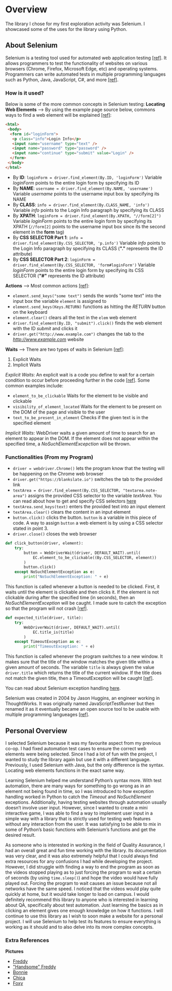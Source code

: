 # Overview
The library I chose for my first exploration activity was Selenium. I showcased some of the uses for the library using Python.

## About Selenium
Selenium is a testing tool used for automated web application testing [[ref]](https://www.headspin.io/blog/selenium-testing-a-complete-guide#:~:text=Selenium%20is%20a%20popular%20open,different%20browsers%20and%20operating%20systems.). It allows programmers to test the functionality of websites on various browsers (Chrome, Firefox, Microsoft Edge, etc) and operating systems. Programmers can write automated tests in multiple programming languages such as Python, Java, JavaScript, C#, and more [[ref]](https://www.browserstack.com/selenium#:~:text=Selenium%20allows%20developers%20and%20testers,%2C%20and%20C%23%2C%20among%20others.).

### How is it used?
Below is some of the more common concepts in Selenium testing:
**Locating Web Elements** --> 
By using the example page source below, commons ways to find a web element will be explained [[ref]](https://selenium-python.readthedocs.io/locating-elements.html):
```html
<html>
 <body>
  <form id="loginForm">
   <p class="info">Login Info</p>
   <input name="username" type="text" />
   <input name="password" type="password" />
   <input name="continue" type="submit" value="Login" />
  </form>
 </body>
</html>
```
- By **ID**: `loginForm = driver.find_element(By.ID, 'loginForm')` Variable _loginForm_ points to the entire login form by specifying its ID
- By **NAME**: `username = driver.find_element(By.NAME, 'username')` Variable _username_ points to the username input box by specifying its NAME
- By **CLASS**: `info = driver.find_element(By.CLASS_NAME, 'info')` Variable _info_ points to the Login Info paragraph by specifying its CLASS
- By **XPATH**: `loginForm = driver.find_element(By.XPATH, "//form[2]")` Variable _loginForm_ points to the entire login form by specifying its XPATH (`//form[2]` points to the username input box since its the second element in the **form** tag)
- By **CSS SELECTOR Part 1**: `info = driver.find_element(By.CSS_SELECTOR, 'p.info')` Variable _info_ points to the Login Info paragraph by specifying its CLASS (**"."** represents the ID attribute)
- By **CSS SELECTOR Part 2**: `loginForm = driver.find_element(By.CSS_SELECTOR, 'form#loginForm')` Variable _loginForm_ points to the entire login form by specifying its CSS SELECTOR (**"#"** represents the ID attribute)

**Actions** --> 
Most common actions [[ref]](https://selenium-python.readthedocs.io/navigating.html):
- `element.send_keys("some text")` sends the words "some text" into the input box the variable `element` is assigned to
- `element.send_keys(Keys.RETURN)` functions as hitting the _RETURN_ button on the keyboard
- `element.clear()` clears all the text in the `elem` web element
- `driver.find_element(By.ID, "submit").click()` finds the web element with the ID _submit_ and clicks it
- `driver.get("http://www.example.com")` changes the tab to the _http://www.example.com_ website

**Waits** -->
There are two types of waits in Selenium [[ref]](https://selenium-python.readthedocs.io/waits.html):
1. Explicit Waits
2. Implicit Waits

_Explicit Waits_: An explicit wait is a code you define to wait for a certain condition to occur before proceeding further in the code [[ref]](https://www.selenium.dev/selenium/docs/api/py/webdriver_support/selenium.webdriver.support.expected_conditions.html).
Some common examples include:
- `element_to_be_clickable` Waits for the element to be visible and clickable
- `visibility_of_element_located` Waits for the element to be present on the DOM of the page and visible to the user
- `text_to_be_present_in_element` Checks if the given text is in the specified element

_Implicit Waits_: WebDriver waits a given amount of time to search for an element to appear in the DOM. If the element does not appear within the specified time, a _NoSuchElementExcepction_ will be thrown.

### Functionalities (From my Program)
- `driver = webdriver.Chrome()` lets the program know that the testing will be happening on the Chrome web browser
- `driver.get("https://blankslate.io")` switches the tab to the provided link
- `textArea = driver.find_element(By.CSS_SELECTOR, "textarea.note-area")` assigns the provided CSS selector to the variable _textArea_. You can read about how to get and specify CSS selectors [here](https://www.swtestacademy.com/css-selenium/)
- `textArea.send_keys(text)` enters the provided text into an input element
- `textArea.clear()` clears the content in an input element
- `button.click()` clicks the button. `button` is a variable in this piece of code. A way to assign `button` a web element is by using a CSS selector stated in point 3.
- `driver.close()` closes the web browser
```Python
def click_button(driver, element):
    try:
        button = WebDriverWait(driver, DEFAULT_WAIT).until(
            EC.element_to_be_clickable((By.CSS_SELECTOR, element))
        )
        button.click()
    except NoSuchElementException as e:
        print("NoSuchElementException: " + e)
```
This function is called whenever a button is needed to be clicked. First, it waits until the element is clickable and then clicks it. If the element is not clickable during after the specified time (in seconds), then an _NoSuchElementException_ will be caught. I made sure to catch the exception so that the program will not crash [[ref]](https://coderslegacy.com/python/selenium-tutorial-element_to_be_clickable-function/).
```Python
def expected_title(driver, title):
    try:
        WebDriverWait(driver, DEFAULT_WAIT).until(
            EC.title_is(title)
        )
    except TimeoutException as e:
        print("TimeoutException: " + e)
```
This function is called whenever the program switches to a new window. It makes sure that the title of the window matches the given title within a given amount of seconds. The variable `title` is always given the value `driver.title` which returns the title of the current window. If the title does not match the given title, then a TimeoutException will be caught [[ref]](https://www.geeksforgeeks.org/exceptions-selenium-python/).

You can read about Selenium exception handling [here](https://www.geeksforgeeks.org/exceptions-selenium-python/).

Selenium was created in 2004 by Jason Huggins, an engineer working in ThoughtWorks. It was originally named JavaScriptTestRunner but then renamed it as it eventually became an open source tool to be usable with multiple programming langueages [[ref]](https://www.webomates.com/blog/software-testing/selenium-testing/#:~:text=Selenium%20was%20initially%20developed%20by,the%20need%20to%20curb%20monotony.).

## Personal Overview
I selected Selenium because it was my favourite aspect from my previous co-op. I had fixed automation test cases to ensure the correct web elements were being selected. Since I had a lot of fun with the project, I wanted to study the library again but use it with a different language. Previously, I used Selenium with Java, but the only difference is the syntax. Locating web elements functions in the exact same way.

Learning Selenium helped me understand Python’s syntax more. With test automation, there are many ways for something to go wrong as in an element not being found in time, so I was introduced to how exception handling worked in Python to catch the _Timeout_ and _NoSuchElement_ exceptions. Additionally, having testing websites through automation usually doesn’t involve user input. However, since I wanted to create a mini interactive game, I was able to find a way to implement user input in a simple way with a library that is strictly used for testing web features without any interaction from the user. It was satisfying to be able to mix in some of Python’s basic functions with Selenium’s functions and get the desired result.

As someone who is interested in working in the field of Quality Assurance, I had an overall great and fun time working with the library. Its documentation was very clear, and it was also extremely helpful that I could always find extra resources for any confusions I had while developing the project. However, I did struggle with finding a way to end the program as soon as the videos stopped playing as to just forcing the program to wait a certain of seconds (by using `time.sleep()`) and hope the video would have fully played out. Forcing the program to wait causes an issue because not all networks have the same speed. I noticed that the videos would play quite quickly at home, but it would take longer to load on campus. I would definitely recommend this library to anyone who is interested in learning about QA, specifically about test automation. Just learning the basics as in clicking an element gives one enough knowledge on how it functions. I will continue to use this library as I wish to soon make a website for a personal project. I will use Selenium to help test its features to ensure everything is working as it should and to also delve into its more complex concepts.

### Extra References
**Pictures**
- [Freddy](https://www.google.com/url?sa=i&url=https%3A%2F%2Ffivenightsatfreddys.fandom.com%2Fwiki%2FFreddy_Fazbear&psig=AOvVaw0stF1BEjLQEatVhRXeAZm3&ust=1697158872112000&source=images&cd=vfe&opi=89978449&ved=0CBMQjhxqFwoTCMDOt9Cn74EDFQAAAAAdAAAAABAE)
- ["Handsome" Freddy](https://www.reddit.com/r/fivenightsatfreddys/comments/zk7py0/my_name_is_freddy_fazbear_yo/)
- [Bonnie](https://www.google.com/url?sa=i&url=https%3A%2F%2Ffivenightsatfreddys.fandom.com%2Fwiki%2FBonnie&psig=AOvVaw0KGtxA-seqKumI1PW1aMKx&ust=1697158829666000&source=images&cd=vfe&ved=0CBIQjhxqFwoTCPDT77un74EDFQAAAAAdAAAAABAE)
- [Chica](https://www.google.com/url?sa=i&url=https%3A%2F%2Ffivenightsatfreddys.fandom.com%2Fwiki%2FChica&psig=AOvVaw16XDxlsmEeFBJay0y2aslF&ust=1697158845914000&source=images&cd=vfe&ved=0CBIQjhxqFwoTCICE4sOn74EDFQAAAAAdAAAAABAE)
- [Foxy](https://www.google.com/url?sa=i&url=https%3A%2F%2Ffivenightsatfreddys.fandom.com%2Fwiki%2FFoxy&psig=AOvVaw1QjuJPP1r7ZALAoB-qeWnj&ust=1697158846504000&source=images&cd=vfe&ved=0CBIQjhxqFwoTCNDPzsOn74EDFQAAAAAdAAAAABAE)